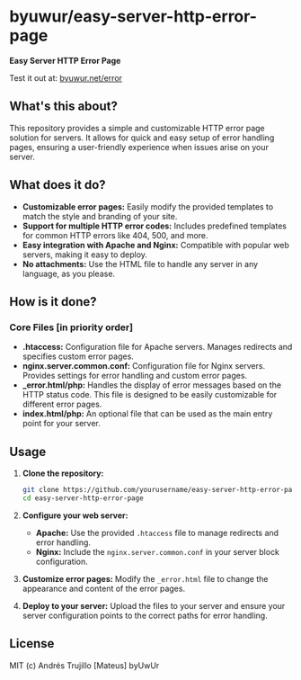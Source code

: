 # byuwur/easy-server-http-error-page

**Easy Server HTTP Error Page**

Test it out at: [byuwur.net/error](https://byuwur.net/error)

## What's this about?

This repository provides a simple and customizable HTTP error page solution for servers. It allows for quick and easy setup of error handling pages, ensuring a user-friendly experience when issues arise on your server.

## What does it do?

-   **Customizable error pages:** Easily modify the provided templates to match the style and branding of your site.
-   **Support for multiple HTTP error codes:** Includes predefined templates for common HTTP errors like 404, 500, and more.
-   **Easy integration with Apache and Nginx:** Compatible with popular web servers, making it easy to deploy.
-   **No attachments:** Use the HTML file to handle any server in any language, as you please.

## How is it done?

### Core Files [in priority order]

-   **.htaccess:** Configuration file for Apache servers. Manages redirects and specifies custom error pages.
-   **nginx.server.common.conf:** Configuration file for Nginx servers. Provides settings for error handling and custom error pages.
-   **\_error.html/php:** Handles the display of error messages based on the HTTP status code. This file is designed to be easily customizable for different error pages.
-   **index.html/php:** An optional file that can be used as the main entry point for your server.

## Usage

1. **Clone the repository:**

    ```bash
    git clone https://github.com/yourusername/easy-server-http-error-page.git
    cd easy-server-http-error-page
    ```

2. **Configure your web server:**

    - **Apache:** Use the provided `.htaccess` file to manage redirects and error handling.
    - **Nginx:** Include the `nginx.server.common.conf` in your server block configuration.

3. **Customize error pages:** Modify the `_error.html` file to change the appearance and content of the error pages.

4. **Deploy to your server:** Upload the files to your server and ensure your server configuration points to the correct paths for error handling.

## License

MIT (c) Andrés Trujillo [Mateus] byUwUr
